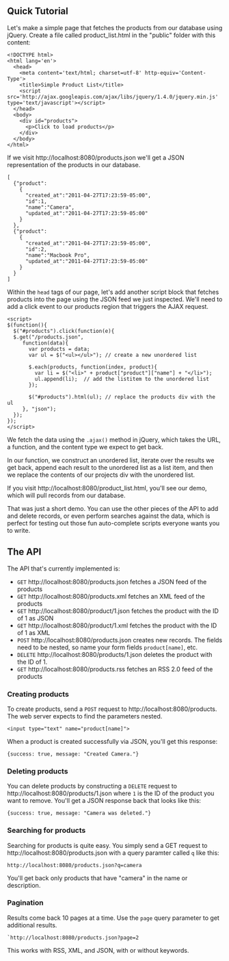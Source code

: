 Quick Tutorial
-------
Let's make a simple page that fetches the products from our database using jQuery. Create a file called product_list.html in the "public" folder with this content:

    <!DOCTYPE html>
    <html lang='en'>
      <head>
        <meta content='text/html; charset=utf-8' http-equiv='Content-Type'>
        <title>Simple Product List</title>
        <script src='http://ajax.googleapis.com/ajax/libs/jquery/1.4.0/jquery.min.js' type='text/javascript'></script>
      </head>
      <body>
        <div id="products">
          <p>Click to load products</p>
        </div>
      </body>
    </html>

If we visit http://localhost:8080/products.json we'll get a JSON representation of 
the products in our database.

    [
      {"product": 
        {
          "created_at":"2011-04-27T17:23:59-05:00",
          "id":1,
          "name":"Camera",
          "updated_at":"2011-04-27T17:23:59-05:00"
        }
      },
      {"product":
        {
          "created_at":"2011-04-27T17:23:59-05:00",
          "id":2,
          "name":"Macbook Pro",
          "updated_at":"2011-04-27T17:23:59-05:00"
        }
      }
    ]

Within the `head` tags of our page, let's add another script block that fetches 
products into the page using the JSON feed we just inspected. We'll need to add a click event
to our products region that triggers the AJAX request.

    <script>
    $(function(){
      $("#products").click(function(e){
      $.get("/products.json",
         function(data){
           var products = data;
           var ul = $("<ul></ul>"); // create a new unordered list
         
           $.each(products, function(index, product){
             var li = $("<li>" + product["product"]["name"] + "</li>");
             ul.append(li);  // add the listitem to the unordered list
           });
         
           $("#products").html(ul); // replace the products div with the ul
         }, "json");
      });
    });
    </script>
  
We fetch the data using the `.ajax()` method in jQuery, which takes the URL, a function, and
the content type we expect to get back. 

In our function, we construct an unordered list, iterate over the results we get back,
append each result to the unordered list as a list item, and then we replace the contents of our projects div with the unordered list.

If you visit http://localhost:8080/product_list.html, you'll see our demo, which will pull records from our database.

That was just a short demo. You can use the other pieces of the API to add and delete records, or even perform searches against the data, which is perfect for testing out those fun auto-complete scripts everyone wants you to write.

The API
---------

The API that's currently implemented is:

* `GET` http://localhost:8080/products.json fetches a JSON feed of the products
* `GET` http://localhost:8080/products.xml fetches an XML feed of the products
* `GET` http://localhost:8080/product/1.json fetches the product with the ID of 1 as JSON
* `GET` http://localhost:8080/product/1.xml fetches the product with the ID of 1 as XML
* `POST` http://localhost:8080/products.json creates new records. The fields need to be nested, so name your form fields `product[name]`, etc.
* `DELETE` http://localhost:8080/products/1.json deletes the product with the ID of 1.
* `GET` http://localhost:8080/products.rss fetches an RSS 2.0 feed of the products

### Creating products
To create products, send a `POST` request to http://localhost:8080/products. The
web server expects to find the parameters nested. 

    <input type="text" name="product[name]">
    
When a product is created successfully via JSON, you'll get this response:

    {success: true, message: "Created Camera."}



### Deleting products
You can delete products by constructing a `DELETE` request to  http://localhost:8080/products/1.json where `1` is the ID of the product you want to remove. You'll get a JSON response back that looks like this:

    {success: true, message: "Camera was deleted."}
    
### Searching for products

Searching for products is quite easy. You simply send a GET request to http://localhost:8080/products.json with a query paramter called `q` 
like this:

    http://localhost:8080/products.json?q=camera

You'll get back only products that have "camera" in the name or description.

### Pagination

Results come back 10 pages at a time. Use the `page` query parameter to get additional results.

    `http://localhost:8080/products.json?page=2
    
This works with RSS, XML, and JSON, with or without keywords.



